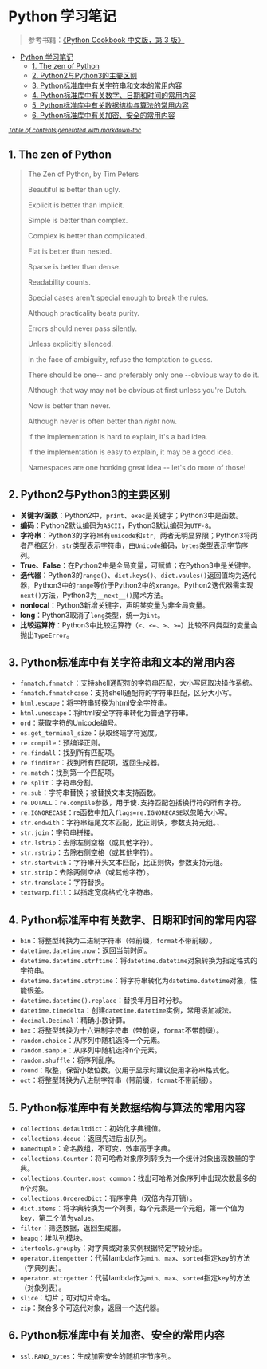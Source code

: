 # Python 学习笔记

> 参考书籍：[《Python Cookbook 中文版，第 3 版》](https://book.douban.com/subject/26381341/)

- [Python 学习笔记](#python-----)
  * [1. The zen of Python](#1-the-zen-of-python)
  * [2. Python2与Python3的主要区别](#2-python2-python3-----)
  * [3. Python标准库中有关字符串和文本的常用内容](#3-python-----------------)
  * [4. Python标准库中有关数字、日期和时间的常用内容](#4-python-------------------)
  * [5. Python标准库中有关数据结构与算法的常用内容](#5-python------------------)
  * [6. Python标准库中有关加密、安全的常用内容](#6-python----------------)

<small><i><a href='http://ecotrust-canada.github.io/markdown-toc/'>Table of contents generated with markdown-toc</a></i></small>

## 1. The zen of Python

> The Zen of Python, by Tim Peters
>
> 
>
> Beautiful is better than ugly.
>
> Explicit is better than implicit.
>
> Simple is better than complex.
>
> Complex is better than complicated.
>
> Flat is better than nested.
>
> Sparse is better than dense.
>
> Readability counts.
>
> Special cases aren't special enough to break the rules.
>
> Although practicality beats purity.
>
> Errors should never pass silently.
>
> Unless explicitly silenced.
>
> In the face of ambiguity, refuse the temptation to guess.
>
> There should be one-- and preferably only one --obvious way to do it.
>
> Although that way may not be obvious at first unless you're Dutch.
>
> Now is better than never.
>
> Although never is often better than *right* now.
>
> If the implementation is hard to explain, it's a bad idea.
>
> If the implementation is easy to explain, it may be a good idea.
>
> Namespaces are one honking great idea -- let's do more of those!

## 2. Python2与Python3的主要区别

- **关键字/函数**：Python2中，`print`、`exec`是关键字；Python3中是函数。
- **编码**：Python2默认编码为`ASCII`，Python3默认编码为`UTF-8`。
- **字符串**：Python3的字符串有`unicode`和`str`，两者无明显界限；Python3将两者严格区分，`str`类型表示字符串，由`Unicode`编码，`bytes`类型表示字节序列。
- **True、False**：在Python2中是全局变量，可赋值；在Python3中是关键字。
- **迭代器**：Python3的`range()`、`dict.keys()`、`dict.vaules()`返回值均为迭代器，Python3中的`range`等价于Python2中的`xrange`。Python2迭代器需实现`next()`方法，Python3为`__next__()`魔术方法。
- **nonlocal**：Python3新增关键字，声明某变量为非全局变量。
- **long**：Python3取消了`long`类型，统一为`int`。
- **比较运算符**：Python3中比较运算符（`<`、`<=`、`>`、`>=`）比较不同类型的变量会抛出`TypeError`。

## 3. Python标准库中有关字符串和文本的常用内容

- `fnmatch.fnmatch`：支持shell通配符的字符串匹配，大小写区取决操作系统。
- `fnmatch.fnmatchcase`：支持shell通配符的字符串匹配，区分大小写。
- `html.escape`：将字符串转换为html安全字符串。
- `html.unescape`：将html安全字符串转化为普通字符串。
- `ord`：获取字符的Unicode编号。
- `os.get_terminal_size`：获取终端字符宽度。
- `re.compile`：预编译正则。
- `re.findall`：找到所有匹配项。
- `re.finditer`：找到所有匹配项，返回生成器。
- `re.match`：找到第一个匹配项。
- `re.split`：字符串分割。
- `re.sub`：字符串替换；被替换文本支持函数。
- `re.DOTALL`：`re.compile`参数，用于使`.`支持匹配包括换行符的所有字符。
- `re.IGNORECASE`：re函数中加入`flags=re.IGNORECASE`以忽略大小写。
- `str.endwith`：字符串结尾文本匹配，比正则快，参数支持元组。、
- `str.join`：字符串拼接。
- `str.lstrip`：去除左侧空格（或其他字符）。
- `str.rstrip`：去除右侧空格（或其他字符）。
- `str.startwith`：字符串开头文本匹配，比正则快，参数支持元组。
- `str.strip`：去除两侧空格（或其他字符）。
- `str.translate`：字符替换。
- `textwarp.fill`：以指定宽度格式化字符串。

## 4. Python标准库中有关数字、日期和时间的常用内容

- `bin`：将整型转换为二进制字符串（带前缀，`format`不带前缀）。
- `datetime.datetime.now`：返回当前时间。
- `datetime.datetime.strftime`：将`datetime.datetime`对象转换为指定格式的字符串。
- `datetime.datetime.strptime`：将字符串转化为`datetime.datetime`对象，性能很差。
- `datetime.datetime().replace`：替换年月日时分秒。
- `datetime.timedelta`：创建`datetime.datetime`实例，常用语加减法。
- `decimal.Decimal`：精确小数计算。
- `hex`：将整型转换为十六进制字符串（带前缀，`format`不带前缀）。
- `random.choice`：从序列中随机选择一个元素。
- `random.sample`：从序列中随机选择n个元素。
- `random.shuffle`：将序列乱序。
- `round`：取整，保留小数位数，仅用于显示时建议使用字符串格式化。
- `oct`：将整型转换为八进制字符串（带前缀，`format`不带前缀）。

## 5. Python标准库中有关数据结构与算法的常用内容

- `collections.defaultdict`：初始化字典键值。
- `collections.deque`：返回先进后出队列。
- `namedtuple`：命名数组，不可变，效率高于字典。
- `collections.Counter`：将可哈希对象序列转换为一个统计对象出现数量的字典。
- `collections.Counter.most_common`：找出可哈希对象序列中出现次数最多的n个对象。
- `collections.OrderedDict`：有序字典（双倍内存开销）。
- `dict.items`：将字典转换为一个列表，每个元素是一个元组，第一个值为key，第二个值为value。
- `filter`：筛选数据，返回生成器。
- `heapq`：堆队列模块。
- `itertools.groupby`：对字典或对象实例根据特定字段分组。
- `operator.itemgetter`：代替lambda作为`min`、`max`、`sorted`指定key的方法（字典列表）。
- `operator.attrgetter`：代替lambda作为`min`、`max`、`sorted`指定key的方法（对象列表）。
- `slice`：切片；可对切片命名。
- `zip`：聚合多个可迭代对象，返回一个迭代器。

## 6. Python标准库中有关加密、安全的常用内容

- `ssl.RAND_bytes`：生成加密安全的随机字节序列。